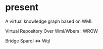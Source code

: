 # present

A virtual knowledge graph based on WMI.

Virtual Repository Over Wmi/Wbem : WROW

Bridge Sparql <=> Wql
